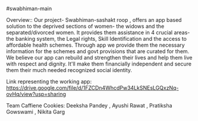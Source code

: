 #swabhiman-main

Overview::
Our project- Swabhiman-sashakt roop , offers an app based solution to the deprived sections of women- the widows and the separated/divorced women. It provides them assistance in 4 crucial areas- the banking system, the Legal rights, Skill Identification and the access to affordable health schemes. Through  app we provide them the necessary information for the  schemes and govt provisions that are curated for them. We believe our app can rebuild and strengthen their lives and help them live with respect and dignity. It'll make them financially independent and secure them their much needed recognized social identity.

Link representing the working app:
https://drive.google.com/file/d/1FZCDn4WhcdPw34LkSNEsLGQxzNq-ovHq/view?usp=sharing

Team Caffiene Cookies:
Deeksha Pandey ,
Ayushi Rawat ,
Pratiksha Gowswami ,
Nikita Garg
 
